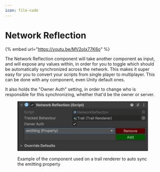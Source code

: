 ```yaml
---
icon: file-code
---
```


# Network Reflection

{% embed url="https://youtu.be/MV2oIx77K6o" %}

The Network Reflection component will take another component as input, and will expose any values within, in order for you to toggle which should be automatically synchronized across the network. This makes it super easy for you to convert your scripts from single player to multiplayer. This can be done with any component, even Unity default ones.

It also holds the "Owner Auth" setting, in order to change who is responsible for this synchronizing, whether that'd be the owner or server.

<figure><img src="../.gitbook/assets/image (3) (1) (1).png" alt=""><figcaption><p>Example of the component used on a trail renderer to auto sync the emitting property</p></figcaption></figure>
